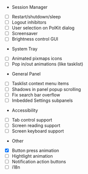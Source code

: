 - Session Manager
 - [ ] Restart/shutdown/sleep
 - [ ] Logout inhibitors
 - [ ] User selection on PolKit dialog
 - [ ] Screensaver
 - [ ] Brightness control GUI
 
- System Tray
 - [ ] Animated pixmaps icons
 - [ ] Pop in/out animations (like tasklist)
 
- General Panel
 - [ ] Tasklist context menu items
 - [ ] Shadows in panel popup scrolling
 - [ ] Fix search bar overflow
 - [ ] Imbedded Settings subpanels
 
- Accessibility
 - [ ] Tab control support
 - [ ] Screen reading support
 - [ ] Screen keyboard support
 
- Other
 - [x] Button press animation
 - [ ] Hightlight animation
 - [ ] Notification action buttons
 - [ ] i18n

